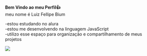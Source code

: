 **Bem Vindo ao meu Perfil👍**                           
meu nome é Luiz Fellipe Bium


-estou estudando no alura        
-estou me desenvolvendo na linguagem JavaScript          
-utilizo esse espaço para organização e compartilhamento de meus projetos

![](https://media.tenor.com/kLN0OuTw2SwAAAAi/cavalinho-palmeiras.gif)
